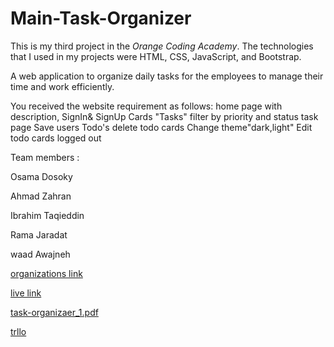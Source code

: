 # Main-Task-Organizer

This is my third project in the *Orange Coding Academy*. The technologies that I used in my projects were HTML, CSS, JavaScript, and Bootstrap.

A web application to organize daily tasks for the employees to manage their time and work efficiently.

You received the website requirement as follows: 
home page with description,
SignIn& SignUp
Cards "Tasks"
filter by priority and status
task page
Save users Todo's
delete todo cards
Change theme"dark,light"
Edit todo cards
 logged out

Team members :

Osama Dosoky

Ahmad Zahran

Ibrahim Taqieddin

Rama Jaradat

waad Awajneh

[organizations link](https://task-organizer.github.io/Main-Task-Organizer/)

[live link](https://osamadasooky.github.io/Task-Organizer/)

[task-organizaer_1.pdf](https://github.com/OsamaDasooky/Task-Organizer/files/9438602/task-organizaer_1.pdf)

[trllo](https://trello.com/b/YStX5fIr/project)


